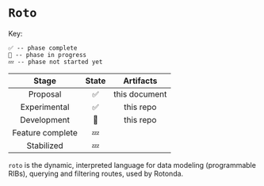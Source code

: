 `Roto`
======

Key:

    ✅ -- phase complete
    🦀 -- phase in progress
    💤 -- phase not started yet


| Stage | State | Artifacts |
|:----:|:----:|:--------:|
| Proposal | ✅ | this document |
| Experimental | ✅ | this repo |
| Development | 🦀 | this repo |
| Feature complete | 💤 | |
| Stabilized | 💤 | |

`roto` is the dynamic, interpreted language for data modeling (programmable RIBs), querying and filtering routes, used by Rotonda.
